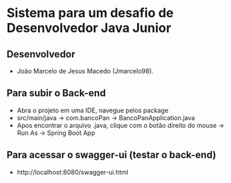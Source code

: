 # Sistema para um desafio de Desenvolvedor Java Junior

## Desenvolvedor
* João Marcelo de Jesus Macedo (Jmarcelo98).

## Para subir o Back-end
* Abra o projeto em uma IDE, navegue pelos package
* src/main/java -> com.bancoPan -> BancoPanApplication.java
* Apos encontrar o arquivo .java, clique com o botão direito do mouse -> Run As -> Spring Boot App

## Para acessar o swagger-ui (testar o back-end)
* http://localhost:8080/swagger-ui.html
